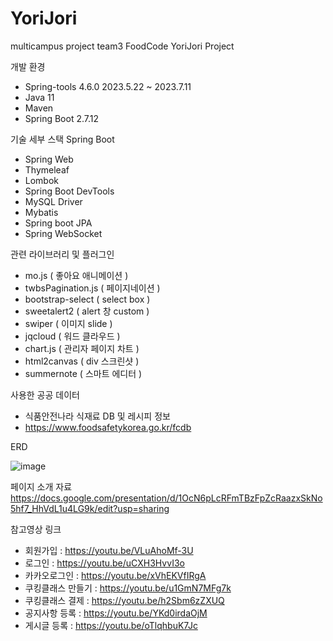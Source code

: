 # YoriJori
multicampus project team3 FoodCode YoriJori Project

개발 환경
- Spring-tools 4.6.0 2023.5.22 ~ 2023.7.11
- Java 11
- Maven
- Spring Boot 2.7.12

기술 세부 스택
Spring Boot
- Spring Web
- Thymeleaf
- Lombok
- Spring Boot DevTools
- MySQL Driver
- Mybatis
- Spring boot JPA
- Spring WebSocket

관련 라이브러리 및 플러그인 
- mo.js ( 좋아요 애니메이션 )
- twbsPagination.js ( 페이지네이션 )
- bootstrap-select ( select box )
- sweetalert2 ( alert 창 custom )
- swiper ( 이미지 slide )
- jqcloud ( 워드 클라우드 )
- chart.js ( 관리자 페이지 차트 )
- html2canvas ( div 스크린샷 )
- summernote ( 스마트 에디터 )

사용한 공공 데이터
- 식품안전나라 식재료 DB 및 레시피 정보
- https://www.foodsafetykorea.go.kr/fcdb 

ERD 

![image](https://github.com/sgustjd2/YoriJori/assets/49851554/c270b72e-1c13-425e-987c-1c0ae78a7910)

페이지 소개 자료
https://docs.google.com/presentation/d/1OcN6pLcRFmTBzFpZcRaazxSkNo5hf7_HhVdL1u4LG9k/edit?usp=sharing

참고영상 링크
- 회원가입 : https://youtu.be/VLuAhoMf-3U
- 로그인 : https://youtu.be/uCXH3HvvI3o
- 카카오로그인 : https://youtu.be/xVhEKVfIRgA
- 쿠킹클래스 만들기 : https://youtu.be/u1GmN7MFg7k
- 쿠킹클래스 결제 : https://youtu.be/h2Sbm6zZXUQ
- 공지사항 등록 : https://youtu.be/YKd0irdaOjM
- 게시글 등록 : https://youtu.be/oTlqhbuK7Jc


